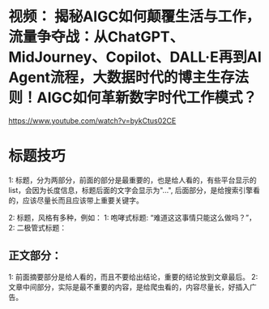 
# 视频： 揭秘AIGC如何颠覆生活与工作，流量争夺战：从ChatGPT、MidJourney、Copilot、DALL·E再到AI Agent流程，大数据时代的博主生存法则！AIGC如何革新数字时代工作模式？
  https://www.youtube.com/watch?v=bykCtus02CE

# 标题技巧
1: 标题，分为两部分，前面的部分是最重要的，也是给人看的，有些平台显示的list，会因为长度信息，标题后面的文字会显示为"...",
   后面部分，是给搜索引擎看的，应该尽量长而且应该带上重要关键字。

2: 标题，风格有多种，例如：
  1: 咆哮式标题: “难道这这事情只能这么做吗？”，
  2: 二极管式标题：


## 正文部分：
1: 前面摘要部分是给人看的，而且不要给出结论，重要的结论放到文章最后。
2: 文章中间部分，实际是最不重要的内容，是给爬虫看的，内容尽量长，好插入广告。
